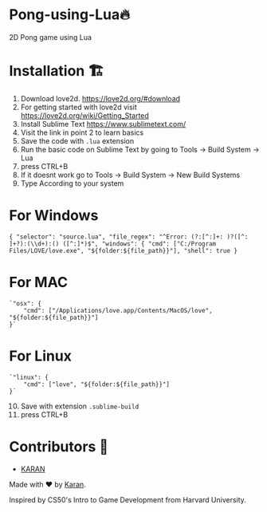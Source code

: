 # Pong-using-Lua:fire:
2D Pong game using Lua

# Installation :building_construction:
1. Download love2d. https://love2d.org/#download
2. For getting started with love2d visit https://love2d.org/wiki/Getting_Started
3. Install Sublime Text https://www.sublimetext.com/
4. Visit the link in point 2 to learn basics 
5. Save the code with `.lua` extension
6. Run the basic code on Sublime Text by going to Tools -> Build System -> Lua
7. press CTRL+B
8. If it doesnt work go to Tools -> Build System -> New Build Systems 
9. Type According to your system
# For Windows
`{
    "selector": "source.lua",
    "file_regex": "^Error: (?:[^:]+: )?([^: ]+?):(\\d+):() ([^:]*)$",
    "windows": {
        "cmd": ["C:/Program Files/LOVE/love.exe", "${folder:${file_path}}"],
        "shell": true
    }`
# For MAC    
    `"osx": {
        "cmd": ["/Applications/love.app/Contents/MacOS/love", "${folder:${file_path}}"]
    }`
# For Linux    
    `"linux": {
        "cmd": ["love", "${folder:${file_path}}"]
    }`
10. Save with extension `.sublime-build`    
11. press CTRL+B
# Contributors :construction_worker:

* [KARAN](https://github.com/FlashTech-dev)

Made with :heart: by [Karan](https://github.com/FlashTech-dev).


Inspired by CS50's Intro to Game Development from Harvard University.
